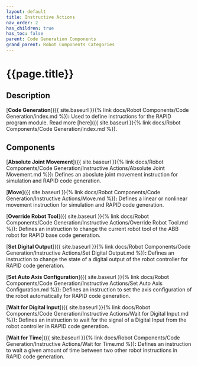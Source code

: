 ```yaml
---
layout: default
title: Instructive Actions
nav_order: 2
has_children: true
has_toc: false
parent: Code Generation Components
grand_parent: Robot Components Categories
---
```


# **{{page.title}}**

## **Description**

[**Code Generation**]({{ site.baseurl }}{% link docs/Robot Components/Code Generation/index.md %})**:** Used to define instructions for the RAPID program module. Read more [here]({{ site.baseurl }}{% link docs/Robot Components/Code Generation/index.md %}).

## **Components**

[**Absolute Joint Movement**]({{ site.baseurl }}{% link docs/Robot Components/Code Generation/Instructive Actions/Absolute Joint Movement.md %})**:** Defines an aboslute joint movement instruction for simulation and RAPID code generation.

[**Move**]({{ site.baseurl }}{% link docs/Robot Components/Code Generation/Instructive Actions/Move.md %})**:** Defines a linear or nonlinear movement instruction for simulation and RAPID code generation.

[**Override Robot Tool**]({{ site.baseurl }}{% link docs/Robot Components/Code Generation/Instructive Actions/Override Robot Tool.md %})**:** Defines an instruction to change the current robot tool of the ABB robot for RAPID base code generation.

[**Set Digital Output**]({{ site.baseurl }}{% link docs/Robot Components/Code Generation/Instructive Actions/Set Digital Output.md %})**:** Defines an instruction to change the state of a digital output of the robot controller for RAPID code generation.

[**Set Auto Axis Configuration**]({{ site.baseurl }}{% link docs/Robot Components/Code Generation/Instructive Actions/Set Auto Axis Configuration.md %})**:** Defines an instruction to set the axis configuration of the robot automatically for RAPID code generation.

[**Wait for Digital Input**]({{ site.baseurl }}{% link docs/Robot Components/Code Generation/Instructive Actions/Wait for Digital Input.md %})**:** Defines an instruction to wait for the signal of a Digital Input from the robot controller in RAPID code generation.

[**Wait for Time**]({{ site.baseurl }}{% link docs/Robot Components/Code Generation/Instructive Actions/Wait for Time.md %})**:** Defines an instruction to wait a given amount of time between two other robot instructions in RAPID code generation.
